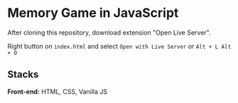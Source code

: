 
# Memory Game in JavaScript

After cloning this repository, download extension "Open Live Server".

Right button on `index.html` and select `Open with Live Server` or `Alt + L Alt + O`

## Stacks 

**Front-end:** HTML, CSS, Vanilla JS
